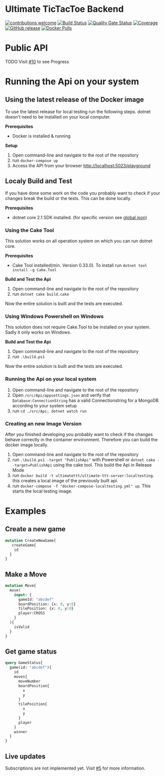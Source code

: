 # Ultimate TicTacToe Backend

[![contributions welcome](https://img.shields.io/badge/contributions-welcome-brightgreen.svg?style=flat)](https://github.com/ultimate-ttt/ultimate-ttt-backend/issues)
[![Build Status](https://dev.azure.com/ultimate-ttt/ultimate-ttt/_apis/build/status/ultimate-ttt-Build-master?branchName=master)](https://dev.azure.com/ultimate-ttt/ultimate-ttt/_build/latest?definitionId=4&branchName=master)
[![Quality Gate Status](https://sonarcloud.io/api/project_badges/measure?project=ultimate-ttt-backend&metric=alert_status)](https://sonarcloud.io/dashboard?id=ultimate-ttt-backend)
[![Coverage](https://sonarcloud.io/api/project_badges/measure?project=ultimate-ttt-backend&metric=coverage)](https://sonarcloud.io/dashboard?id=ultimate-ttt-backend)
[![GitHub release](https://img.shields.io/github/release/ultimate-ttt/ultimate-ttt-backend.svg)](https://github.com/ultimate-ttt/ultimate-ttt-backend/releases)
[![Docker Pulls](https://img.shields.io/docker/pulls/ultimatettt/ultimate-ttt-server.svg)](https://hub.docker.com/r/ultimatettt/ultimate-ttt-server)

# Public API
TODO Visit [#10](https://github.com/ultimate-ttt/ultimate-ttt-backend/issues/10) to see Progress

# Running the Api on your system

## Using the latest release of the Docker image

To use the latest release for local testing run the following steps. dotnet doesn't need to be installed on your local computer.

**Prerequisites**
- Docker is installed & running

**Setup**

1. Open command-line and navigate to the root of the repository
2. run `docker-compose up`
3. Access the API from your browser [http://localhost:5023/playground](http://localhost:5023/playground)

## Localy Build and Test
If you have done some work on the code you probably want to check if your changes break the build or the tests. This can be done locally.

**Prerequisites**
- dotnet core 2.1 SDK installed. (for specific version see [global.json](./global.json))

### Using the Cake Tool

This solution works on all operation system on which you can run dotnet core.

**Prerequisites**
  
  - Cake Tool installed(min. Version 0.33.0). To install run `dotnet tool install -g Cake.Tool`

**Build and Test the Api**

1. Open command-line and navigate to the root of the repository
2. run `dotnet cake build.cake`

Now the entire solution is built and the tests are executed.

### Using Windows Powershell on Windows
  
This solution does not require Cake.Tool to be installed on your system. Sadly it only works on Windows.

**Build and Test the Api**

1. Open command-line and navigate to the root of the repository
2. run `.\build.ps1`

Now the entire solution is built and the tests are executed.

### Running the Api on your local system

1. Open command-line and navigate to the root of the repository
2. Open `/src/Api/appsettings.json` and verify that `Database:ConnectionString` has a valid Connectionstring for a MongoDB according to your system setup
3. run `cd ./src/Api; dotnet watch run`

### Creating an new Image Version

After you finished developing you probably want to check if the changes behave correctly in the container environment. Therefore you can build the docker image locally.

1. Open command-line and navigate to the root of the repository
2. run `.\build.ps1 -target "PublishApi"` with Powershell or `dotnet cake --target=PublishApi` using the cake tool. This build the Api in Release Mode
3. run `docker build -t ultimatettt/ultimate-ttt-server:localtesting`. this creates a local image of the previously built api.
4. run `docker-compose -f "docker-compose-localtesting.yml" up`. This starts the local testing image.

# Examples

## Create a new game

```graphql
mutation CreateNewGame{
   createGame{
    id
  }
}
```

## Make a Move

```graphql
mutation Move{
  move(
    input: {
      gameId: "abcdef"
      boardPosition: {x: 0, y:0}
      tilePosition: {x: 0, y:0}
      player:CROSS
    }
  ){
    isValid
  }
}
```

## Get game status

```graphql
query GameStatus{
  game(id: "abcdef"){
    id
    moves{
      moveNumber
      boardPosition{
        x
        y
      }
      tilePosition{
        x
        y
      }
      player
    }
    winner
  }
}
```

## Live updates

Subscriptions are not implemented yet. Visit [#5](https://github.com/ultimate-ttt/ultimate-ttt-backend/issues/5) for more information.
